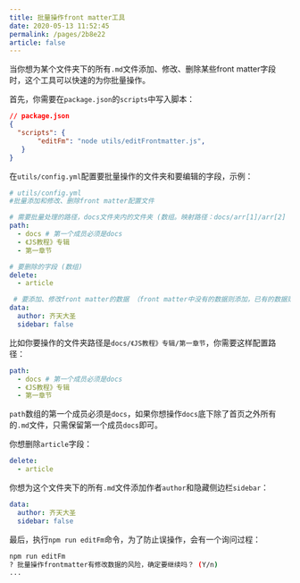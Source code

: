 ```yaml
---
title: 批量操作front matter工具
date: 2020-05-13 11:52:45
permalink: /pages/2b8e22
article: false
---
```


当你想为某个文件夹下的所有`.md`文件添加、修改、删除某些front matter字段时，这个工具可以快速的为你批量操作。

首先，你需要在`package.json`的`scripts`中写入脚本：
```json
// package.json
{
  "scripts": {
       "editFm": "node utils/editFrontmatter.js",
   }
}
```
在`utils/config.yml`配置要批量操作的文件夹和要编辑的字段，示例：
```yaml
# utils/config.yml
#批量添加和修改、删除front matter配置文件

# 需要批量处理的路径，docs文件夹内的文件夹 (数组。映射路径：docs/arr[1]/arr[2] ... )
path:
  - docs # 第一个成员必须是docs
  - 《JS教程》专辑
  - 第一章节

# 要删除的字段 (数组)
delete:  
  - article

 # 要添加、修改front matter的数据 （front matter中没有的数据则添加，已有的数据则覆盖）
data:
  author: 齐天大圣
  sidebar: false
```

比如你要操作的文件夹路径是`docs/《JS教程》专辑/第一章节`，你需要这样配置路径：
```yaml
path:
  - docs # 第一个成员必须是docs
  - 《JS教程》专辑
  - 第一章节
```
`path`数组的第一个成员必须是`docs`，如果你想操作`docs`底下除了首页之外所有的`.md`文件，只需保留第一个成员`docs`即可。

你想删除`article`字段：
```yaml
delete:  
  - article
```

你想为这个文件夹下的所有`.md`文件添加作者`author`和隐藏侧边栏`sidebar`：
```yaml
data:
  author: 齐天大圣
  sidebar: false
```

最后，执行`npm run editFm`命令，为了防止误操作，会有一个询问过程：
```sh
npm run editFm
? 批量操作frontmatter有修改数据的风险，确定要继续吗？ (Y/n) 
...
```

